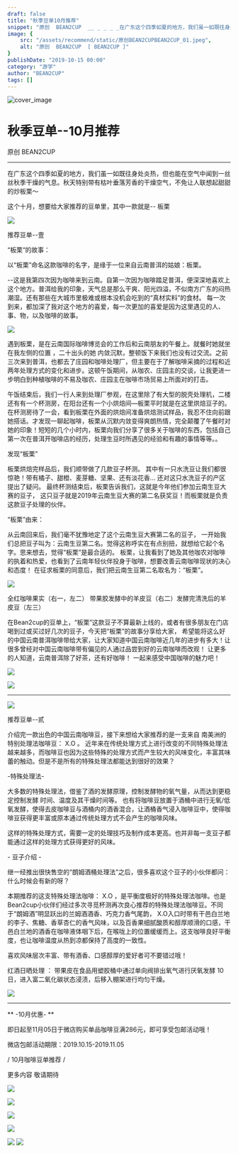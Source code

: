 ```yaml
---
draft: false
title: "秋季豆单10月推荐"
snippet: "原创  BEAN2CUP  __ _ _ _ _在广东这个四季如夏的地方，我们虽一如既往身处炎热，但也能在空气中闻到一丝丝秋季干燥"
image: {
    src: "/assets/recommend/static/原创BEAN2CUPBEAN2CUP_01.jpeg",
    alt: "原创  BEAN2CUP  [ BEAN2CUP ]"
}
publishDate: "2019-10-15 00:00"
category: "游学"
author: "BEAN2CUP"
tags: []
---
```


![cover_image](./static/原创BEAN2CUPBEAN2CUP_01.jpeg)

#  秋季豆单--10月推荐

原创  BEAN2CUP

__ _ _ _ _

在广东这个四季如夏的地方，我们虽一如既往身处炎热，但也能在空气中闻到一丝丝秋季干燥的气息。秋天特别带有枯叶垂落芳香的干燥空气，不免让人联想起甜甜的炒板栗～

这个十月，想要给大家推荐的豆单里，其中一款就是--  板栗



![](./static/原创BEAN2CUPBEAN2CUP_02.jpeg)

推荐豆单--壹

“板栗“的故事：

以“板栗”命名这款咖啡的名字，是缘于一位来自云南普洱的姑娘：板栗。

\--这是我第四次因为咖啡来到云南。自第一次因为咖啡踏足普洱，便深深地喜欢上这个地方。普洱给我的印象，天气总是那么干爽、阳光四溢，不似南方广东的闷热潮湿。还有那些在大城市里极难或根本没机会吃到的“真材实料”的食材。
每一次到来，都加深了我对这个地方的喜爱，每一次更加的喜爱是因为这里遇见的人、事、物，以及咖啡的故事。



![](./static/原创BEAN2CUPBEAN2CUP_03.jpeg)



遇到板栗，是在云南国际咖啡博览会的工作后和云南朋友的午餐上。就餐时她就坐在我左侧的位置  ，二十出头的她
内敛沉默，整顿饭下来我们也没有过交流。之前三次来到普洱，也都去了庄园和咖啡处理厂，但主要在于了解咖啡采摘的过程和近两年处理方式的变化和进步。这顿午饭期间，从咖农、庄园主的交谈，让我更进一步明白到种植咖啡的不易及咖农、庄园主在咖啡市场贸易上所面对的打击。

午饭结束后，我们一行人来到处理厂参观，在这里除了有大型的脱壳处理机，二楼还有有一个杯测房，在阳台还有一个小烘焙间—板栗平时就是在这里烘焙豆子的。在杯测房待了一会，看到板栗在外面的烘焙间准备烘焙测试样品，我忍不住向前跟她搭话。才发现一聊起咖啡，板栗从沉默内敛变得爽朗热情，完全颠覆了午餐时对她的印象！短短的几个小时内，板栗向我们分享了很多关于咖啡的东西，包括自己第一次在普洱开咖啡店的经历，处理生豆时所遇见的经验和有趣的事情等等。。



发现“板栗”

板栗烘焙完样品后，我们顺带做了几款豆子杯测。  其中有一只水洗豆让我们都很惊艳！带有橘子、甜橙、麦芽糖、坚果、还有淡花香...
还对这只水洗豆子的产区提出了疑问。  最终杯测结束后，板栗告诉我们，这就是今年他们参加云南生豆大赛的豆子，
这只豆子就是2019年云南生豆大赛的第二名获奖豆！而板栗就是负责这款豆子处理的伙伴。



“板栗”由来：

从云南回来后，我们毫不犹豫地定了这个云南生豆大赛第二名的豆子，
一开始我们总把豆子叫为：云南生豆第二名。觉得这称呼实在有点别扭，就想给它起个名字。思来想去，觉得“板栗”是最合适的。
板栗，让我看到了她及其他咖农对咖啡的执着和热爱，也看到了云南年轻伙伴投身于咖啡，想要改善云南咖啡现状的决心和态度！
在征求板栗的同意后，我们把云南生豆第二名取名为：“板栗”。



![](./static/原创BEAN2CUPBEAN2CUP_04.jpeg)

全红咖啡果实（右一，左二） 带果胶发酵中的羊皮豆（右二）发酵完清洗后的羊皮豆（左三）



在Bean2cup的豆单上，“板栗”这款豆子不算最新上线的，或者有很多朋友在门店喝到过或买过好几次的豆子，今天把“板栗”的故事分享给大家，
希望能将这么好的中国云南普洱咖啡带给大家，让大家知道中国云南咖啡近几年的进步有多大！让很多曾经对中国云南咖啡带有偏见的人通过品尝到好的云南咖啡而改观！
让更多的人知道，云南普洱除了好茶，还有好咖啡！  一起来感受中国咖啡的魅力吧！



![](./static/原创BEAN2CUPBEAN2CUP_05.jpeg)



![](./static/原创BEAN2CUPBEAN2CUP_06.jpeg)





* * *



![](./static/原创BEAN2CUPBEAN2CUP_07.jpeg)

推荐豆单--贰

介绍完一款出色的中国云南咖啡豆，接下来想给大家推荐的是一支来自  南美洲的特别处理法咖啡豆：  X.O  。
近年来在传统处理方式上进行改变的不同特殊处理法越来越多，而咖啡豆也因为这些特殊的处理方式而产生较大的风味变化，丰富其味蕾的触动。但是不是所有的特殊处理法都能达到很好的效果？



-特殊处理法-

大多数的特殊处理法，借鉴了酒的发酵原理，控制发酵物的氧气量，从而达到更稳定控制发酵  时间、温度及其干燥时间等。
也有将咖啡豆放置于酒桶中进行无氧/低氧发酵，使得去皮咖啡豆与酒桶内的酒香混合，让酒桶香气浸入咖啡豆中，使得咖啡豆获得更丰富或原本通过传统处理方式不会产生的咖啡风味。

这样的特殊处理方式，需要一定的处理技巧及制作成本更高。也并非每一支豆子都能通过这样的处理方式获得更好的风味。



\-  豆子介绍  \-

继一经推出很快售空的“朗姆酒桶处理法”之后，很多喜欢这个豆子的小伙伴都问：什么时候会有新的呀？

本期推荐的这支特殊处理法咖啡：  X.O  ，是平衡度极好的特殊处理法咖啡。也是
Bean2cup小伙伴们经过多次寻觅杯测再次良心推荐的特殊处理法咖啡豆。不同于“朗姆酒”明显跃出的兰姆酒酒香、巧克力香气尾韵，
X.O入口时带有干邑白兰地的李子、焦糖、香草杏仁的香气风味，以及百香果细腻酸质和醇厚顺滑的口感，干邑白兰地的酒香在咖啡液体咽下后，在喉咙上的位置缓缓而上。这支咖啡良好平衡度，也让咖啡温度从热到凉都保持了高度的一致性。

喜欢风味层次丰富、带有酒香、口感醇厚的爱好者可不要错过哦！



红酒日晒处理  ：  带果皮在食品用塑胶桶中通过单向阀排出氧气进行厌氧发酵  10  日，进入富二氧化碳状态浸渍，后移入棚架进行均匀干燥。



![](./static/原创BEAN2CUPBEAN2CUP_08.jpeg)



* * *



** -10月优惠-  **

即日起至11月05日于微店购买单品咖啡豆满286元，即可享受包邮活动哦！

微店包邮活动期限：2019.10.15-2019.11.05



/  10月咖啡豆单推荐  /

更多内容 敬请期待



![](./static/原创BEAN2CUPBEAN2CUP_09.jpeg)

![](./static/原创BEAN2CUPBEAN2CUP_10.jpeg)

![](./static/原创BEAN2CUPBEAN2CUP_11.jpeg)

![](./static/原创BEAN2CUPBEAN2CUP_12.jpeg)

![](./static/原创BEAN2CUPBEAN2CUP_13.jpeg)
![](./static/原创BEAN2CUPBEAN2CUP_14.jpeg)

